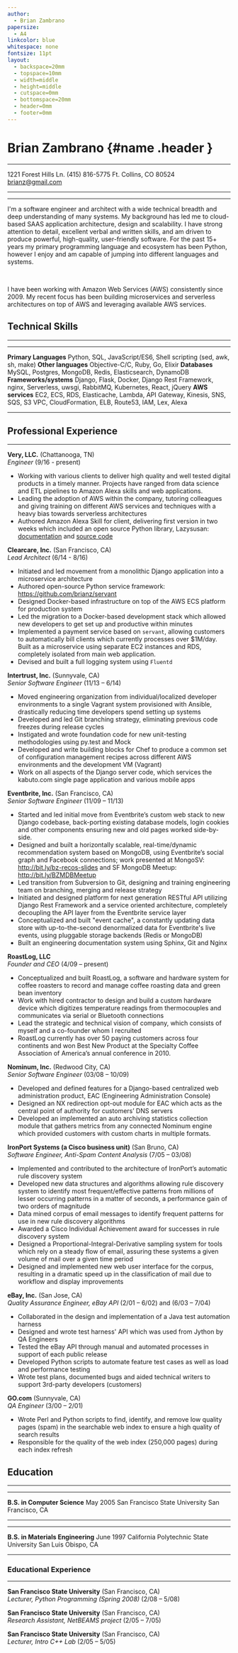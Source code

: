 ```yaml
---
author:
  - Brian Zambrano
papersize:
  - A4
linkcolor: blue
whitespace: none
fontsize: 11pt
layout:
  - backspace=20mm
  - topspace=10mm
  - width=middle
  - height=middle
  - cutspace=0mm
  - bottomspace=20mm
  - header=0mm
  - footer=0mm
---
```


Brian Zambrano {#name .header }
===================================

-----------------------                         ----------------------------
1221 Forest Hills Ln.                                         (415) 816-5775
Ft. Collins, CO 80524                                     <brianz@gmail.com>
-----------------------                         ----------------------------

*  *  *  *

I'm a software engineer and architect with a wide technical breadth and deep understanding of many
systems.  My background has led me to cloud-based SAAS application architecture, design and
scalability. I have strong attention to detail, excellent verbal and written skills, and am driven
to produce powerful, high-quality, user-friendly software. For the past 15+ years my primary
programming language and ecosystem has been Python, however I enjoy and am capable of jumping into
different languages and systems.

<br />

I have been working with Amazon Web Services (AWS) consistently since 2009. My recent focus has 
been building microservices and serverless architectures on top of AWS and leveraging available 
AWS services.


## Technical Skills

*  *  *  *

----------------------  ----------------------------------------------------------------
**Primary Languages**   Python, SQL, JavaScript/ES6, Shell scripting (sed, awk, sh, make)
**Other languages**     Objective-C/C, Ruby, Go, Elixir
**Databases**           MySQL, Postgres, MongoDB, Redis, Elasticsearch, DynamoDB
**Frameworks/systems**  Django, Flask, Docker, Django Rest Framework, nginx, Serverless,
                        uwsgi, RabbitMQ, Kubernetes, React, jQuery
**AWS services**        EC2, ECS, RDS, Elasticache, Lambda, API Gateway, Kinesis, SNS,
                        SQS, S3 VPC, CloudFormation, ELB, Route53, IAM, Lex, Alexa
----------------------  ----------------------------------------------------------------

## Professional Experience

* * * *

**Very, LLC.** (Chattanooga, TN)
\
_Engineer_ (9/16 - present)

- Working with various clients to deliver high quality and well tested digital products in a timely
  manner. Projects have ranged from data science and ETL pipelines to Amazon Alexa skills and web
  applications.
- Leading the adoption of AWS within the company, tutoring colleagues and giving training on different AWS
  services and techniques with a heavy bias towards serverless architectures
- Authored Amazon Alexa Skill for client, delivering first version in two weeks which included
  an open source Python library, Lazysusan: [documentation](http://lazysusan.readthedocs.io/en/stable/)
  and [source code](https://github.com/verypossible/lazysusan)

**Clearcare, Inc.** (San Francisco, CA)
\
_Lead Architect_ (6/14 - 8/16)

- Initiated and led movement from a monolithic Django application into a microservice architecture
- Authored open-source Python service framework: <https://github.com/brianz/servant>
- Designed Docker-based infrastructure on top of the AWS ECS platform for production system
- Led the migration to a Docker-based development stack which allowed new developers to get set up
  and productive within minutes
- Implemented a payment service based on `servant`, allowing customers to automatically bill
  clients which currently processes over $1M/day. Built as a microservice using separate EC2 instances 
  and RDS, completely isolated from main web application.
- Devised and built a full logging system using `Fluentd`


**Intertrust, Inc.** (Sunnyvale, CA)
\
_Senior Software Engineer_ (11/13 – 6/14)

- Moved engineering organization from individual/localized developer environments to a single
  Vagrant system provisioned with Ansible, drastically reducing time  developers spend setting up
  systems
- Developed and led Git branching strategy, eliminating previous code freezes during release cycles
- Instigated and wrote foundation code for new unit-testing methodologies using py.test and Mock
- Developed and write building blocks for Chef to produce a common set of configuration management
  recipes across different AWS environments and the development VM (Vagrant)
- Work on all aspects of the Django server code, which services the kabuto.com single page
  application and various mobile apps


**Eventbrite, Inc.** (San Francisco, CA)
\
_Senior Software Engineer_ (11/09 – 11/13)

- Started and led initial move from Eventbrite’s custom web stack to new Django codebase,
  back-porting existing database models, login cookies and other components ensuring new and old
  pages worked side-by-side.
- Designed and built a horizontally scalable, real-time/dynamic recommendation system based on
  MongoDB, using Eventbrite’s social graph and Facebook connections; work presented at MongoSV:
  http://bit.ly/bz-recos-slides and SF MongoDB Meetup: http://bit.ly/BZMDBMeetup
- Led transition from Subversion to Git, designing and training engineering team on branching,
  merging and release strategy
- Initiated and designed platform for next generation RESTful API utilizing Django Rest Framework and
  a service oriented architecture, completely decoupling the API layer from the Eventbrite service
  layer
- Conceptualized and   built "event cache", a constantly updating data store with up-to-the-second
  denormalized data for Eventbrite's live events, using pluggable storage backends (Redis or
  MongoDB)
- Built an engineering documentation system using Sphinx, Git and Nginx


**RoastLog, LLC**
\
_Founder and CEO_ (4/09 – present)

- Conceptualized and built RoastLog, a software and hardware system for coffee roasters to record and
  manage coffee roasting data and green bean inventory
- Work with hired contractor to design and build a custom hardware device which digitizes temperature
  readings from thermocouples and communicates via serial or Bluetooth connections
- Lead the strategic and technical vision of company, which consists of myself and a co-founder whom
  I recruited
- RoastLog currently has over 50 paying customers across four continents and won Best New Product at
  the Specialty Coffee Association of America’s annual conference in 2010.


**Nominum, Inc.** (Redwood City, CA)
\
_Senior Software Engineer_ (03/08 – 10/09)

- Developed and defined features for a Django-based centralized web administration product, EAC
  (Engineering Administration Console)
- Designed an NX redirection opt-out module for EAC which acts as the central point of authority for
  customers’ DNS servers
- Developed an implemented an auto archiving statistics collection module that gathers metrics from
  any connected Nominum engine which provided customers with custom charts in multiple formats.


**IronPort Systems (a Cisco business unit)** (San Bruno, CA)
\
_Software Engineer, Anti-Spam Content Analysis_ (7/05 – 03/08)

- Implemented and contributed to the architecture of IronPort’s automatic rule discovery system
- Developed new data structures and algorithms allowing rule discovery system to identify most
  frequent/effective patterns from millions of lesser occurring patterns in a matter of seconds, a
  performance gain of two orders of magnitude
- Data mined corpus of email messages to identify frequent patterns for use in new rule discovery
  algorithms
- Awarded a Cisco Individual Achievement award for successes in rule discovery system
- Designed a Proportional-Integral-Derivative sampling system for tools which rely on a steady flow
  of email, assuring these systems a given volume of mail over a given time period
- Designed and implemented new web user interface for the corpus, resulting in a dramatic speed up in
  the classification of mail due to workflow and display improvements

**eBay, Inc.** (San Jose, CA)
\
_Quality Assurance Engineer, eBay API_ (2/01 – 6/02) and (6/03 – 7/04)

- Collaborated in the design and implementation of a Java test automation harness 
- Designed and wrote test harness' API which was used from Jython by QA Engineers
- Tested the eBay API through manual and automated processes in support of each public release
- Developed Python scripts to automate feature test cases as well as load and performance testing
- Wrote test plans, documented bugs and aided technical writers to support 3rd-party developers
  (customers)

**GO.com** (Sunnyvale, CA)
\
*QA Engineer* (3/00 – 2/01)

- Wrote Perl and Python scripts to find, identify, and remove low quality pages (spam) in the
  searchable web index to ensure a high quality of search results
- Responsible for the quality of the web index (250,000 pages) during each index refresh


## Education

* * * *

--------------------------------------------   ------------------------
**B.S. in Computer Science**                   May 2005
San Francisco State University                 San Francisco, CA
--------------------------------------------   ------------------------

--------------------------------------------   ------------------------
**B.S. in Materials Engineering**              June 1997
California Polytechnic State University        San Luis Obispo, CA
--------------------------------------------   ------------------------


### Educational Experience

* * * *

**San Francisco State University** (San Francisco, CA)
\
_Lecturer, Python Programming (Spring 2008)_ (2/08 – 5/08)
<br />

**San Francisco State University** (San Francisco, CA)
\
_Research Assistant, NetBEAMS project_ (2/05 – 7/05)
<br />

**San Francisco State University** (San Francisco, CA)
\
_Lecturer, Intro C++ Lab_ (2/05 – 5/05)
<br />
